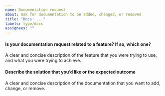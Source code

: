 ```yaml
---
name: Documentation request
about: Ask for documentation to be added, changed, or removed
title: "Docs: ..."
labels: type/docs
assignees: ""
---
```


#### Is your documentation request related to a feature? If so, which one?

A clear and concise description of the feature that you were trying to use, and what you were trying to achieve.

#### Describe the solution that you’d like or the expected outcome

A clear and concise description of the documentation that you want to add, change, or remove.